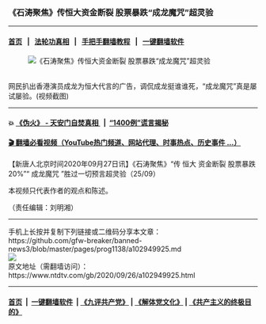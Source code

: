 ### 《石涛聚焦》传恒大资金断裂 股票暴跌“成龙魔咒”超灵验
------------------------

#### [首页](https://github.com/gfw-breaker/banned-news3/blob/master/README.md) &nbsp;&nbsp;|&nbsp;&nbsp; [法轮功真相](https://github.com/begood0513/basic/blob/master/README.md)  &nbsp;&nbsp;|&nbsp;&nbsp; [手把手翻墙教程](https://github.com/gfw-breaker/guides/wiki)  &nbsp;&nbsp;|&nbsp;&nbsp; [一键翻墙软件](https://github.com/gfw-breaker/nogfw/blob/master/README.md)  



<div><div class="featured_image">
 <figure>
  <img alt="《石涛聚焦》传恒大资金断裂 股票暴跌“成龙魔咒”超灵验" src="https://i.ntdtv.com/assets/uploads/2020/09/7dd2fdd847790e909f6b555696fdcf94-800x450.jpg"/>
 </figure><br/>
 <span class="caption">
  网民扒出香港演员成龙为恒大代言的广告，调侃成龙挺谁谁死，“成龙魔咒”真是屡试屡验。(视频截图)
 </span>
</div>
</div><hr/>

#### 💥 [《伪火》 - 天安门自焚真相 ](http://158.247.195.190:10000/videos/blog/weihuo.html)&nbsp; |&nbsp; [“1400例”谎言揭秘  ](http://158.247.195.190:10000/videos/blog/jiexi1400.html)

#### [ 🎬  翻墙必看视频（YouTube热门频道、网站代理、时事热点、历史事件 ...）](https://github.com/gfw-breaker/links/blob/master/banned.md)

<div><div class="post_content" itemprop="articleBody">
 <p>
  【新唐人北京时间2020年09月27日讯】《石涛聚焦》“传
  <ok href="https://www.ntdtv.com/gb/恒大.htm">
   恒大
  </ok>
  <ok href="https://www.ntdtv.com/gb/资金断裂.htm">
   资金断裂
  </ok>
  <ok href="https://www.ntdtv.com/gb/股票暴跌.htm">
   股票暴跌
  </ok>
  20%”“
  <ok href="https://www.ntdtv.com/gb/成龙魔咒.htm">
   成龙魔咒
  </ok>
  ”胜过一切预言超灵验（25/09）
 </p>
 <div class="video_fit_container">
 </div>
 <p>
  本视频只代表作者的观点和陈述。
 </p>
 <p>
  （责任编辑：刘明湘）
 </p>
 <div class="single_ad">
 </div>
</div>
</div>
<hr/>
手机上长按并复制下列链接或二维码分享本文章：<br/>
https://github.com/gfw-breaker/banned-news3/blob/master/pages/prog1138/a102949925.md <br/>
<a href='https://github.com/gfw-breaker/banned-news3/blob/master/pages/prog1138/a102949925.md'><img src='https://github.com/gfw-breaker/banned-news3/blob/master/pages/prog1138/a102949925.md.png'/></a> <br/>
原文地址（需翻墙访问）：https://www.ntdtv.com/gb/2020/09/26/a102949925.html


------------------------
#### [首页](https://github.com/gfw-breaker/banned-news3/blob/master/README.md) &nbsp;|&nbsp; [一键翻墙软件](https://github.com/gfw-breaker/nogfw/blob/master/README.md) &nbsp;| [《九评共产党》](https://github.com/gfw-breaker/9ping.md/blob/master/README.md#九评之一评共产党是什么) | [《解体党文化》](https://github.com/gfw-breaker/jtdwh.md/blob/master/README.md) | [《共产主义的终极目的》](https://github.com/gfw-breaker/gczydzjmd.md/blob/master/README.md)


<img src='http://gfw-breaker.win/banned-news3/pages/prog1138/a102949925.md' width='0px' height='0px'/>